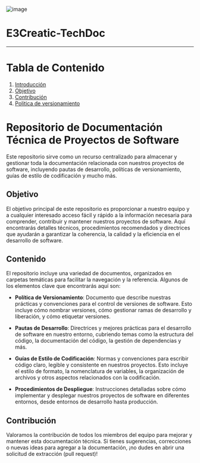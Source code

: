 ![image](https://github.com/crodrigr/E3Creatic-TechDoc/assets/31961588/14bd29f8-9fbd-4ac3-ad60-b6fdfba6887a)



# E3Creatic-TechDoc

---


# Tabla de Contenido

1. [Introducción](#Repositorio-de-Documentación-Técnica-de-Proyectos-de-Software)
2. [Objetivo](#Objetivo)
3. [Contribución](#Contribución)
4. [Politica de versionamiento](Documents/Version/PoliticaVersionamiento.md)
  



# Repositorio de Documentación Técnica de Proyectos de Software

Este repositorio sirve como un recurso centralizado para almacenar y gestionar toda la documentación relacionada con nuestros proyectos de software, incluyendo pautas de desarrollo, políticas de versionamiento, guías de estilo de codificación y mucho más.

## Objetivo

El objetivo principal de este repositorio es proporcionar a nuestro equipo y a cualquier interesado acceso fácil y rápido a la información necesaria para comprender, contribuir y mantener nuestros proyectos de software. Aquí encontrarás detalles técnicos, procedimientos recomendados y directrices que ayudarán a garantizar la coherencia, la calidad y la eficiencia en el desarrollo de software.

## Contenido

El repositorio incluye una variedad de documentos, organizados en carpetas temáticas para facilitar la navegación y la referencia. Algunos de los elementos clave que encontrarás aquí son:

- **Política de Versionamiento**: Documento que describe nuestras prácticas y convenciones para el control de versiones de software. Esto incluye cómo nombrar versiones, cómo gestionar ramas de desarrollo y liberación, y cómo etiquetar versiones.

- **Pautas de Desarrollo**: Directrices y mejores prácticas para el desarrollo de software en nuestro entorno, cubriendo temas como la estructura del código, la documentación del código, la gestión de dependencias y más.

- **Guías de Estilo de Codificación**: Normas y convenciones para escribir código claro, legible y consistente en nuestros proyectos. Esto incluye el estilo de formato, la nomenclatura de variables, la organización de archivos y otros aspectos relacionados con la codificación.

- **Procedimientos de Despliegue**: Instrucciones detalladas sobre cómo implementar y desplegar nuestros proyectos de software en diferentes entornos, desde entornos de desarrollo hasta producción.

## Contribución

Valoramos la contribución de todos los miembros del equipo para mejorar y mantener esta documentación técnica. Si tienes sugerencias, correcciones o nuevas ideas para agregar a la documentación, ¡no dudes en abrir una solicitud de extracción (pull request)!


